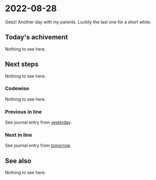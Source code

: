 # 2022-08-28

Geez! Another day with my parents. Luckily the last one for a short while.

## Today's achivement

Nothing to see here.

## Next steps

Nothing to see here.

### Codewise

Nothing to see here.

### Previous in line

See journal entry from [yesterday][yesterday].

### Next in line

See journal entry from [tomorrow][tomorrow].

## See also

Nothing to see here.

[tomorrow]: ./2022-08-29.md
[yesterday]: ./2022-08-27.md
